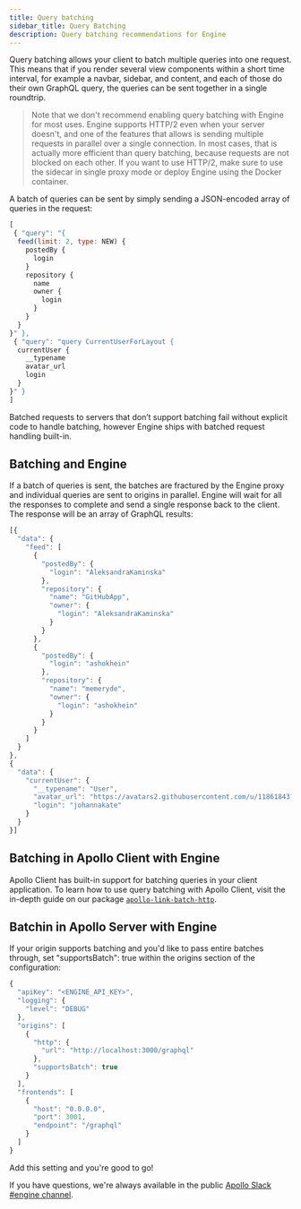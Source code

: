 ```yaml
---
title: Query batching
sidebar_title: Query Batching 
description: Query batching recommendations for Engine
---
```


Query batching allows your client to batch multiple queries into one request.  This means that if you render several view components within a short time interval, for example a navbar, sidebar, and content, and each of those do their own GraphQL query, the queries can be sent together in a single roundtrip.  

> Note that we don't recommend enabling query batching with Engine for most uses. Engine supports HTTP/2 even when your server doesn't, and one of the features that allows is sending multiple requests in parallel over a single connection. In most cases, that is actually more efficient than query batching, because requests are not blocked on each other. If you want to use HTTP/2, make sure to use the sidecar in single proxy mode or deploy Engine using the Docker container.

A batch of queries can be sent by simply sending a JSON-encoded array of queries in the request:

```js
[ 
 { "query": "{
  feed(limit: 2, type: NEW) {
    postedBy {
      login
    }
    repository {
      name
      owner {
        login
      }
    }
  }
}" }, 
 { "query": "query CurrentUserForLayout {
  currentUser {
    __typename
    avatar_url
    login
  }
}" }
] 
```

Batched requests to servers that don’t support batching fail without explicit code to handle batching, however Engine ships with batched request handling built-in.  

<h2 id="apollo-server-batch-support" title="Batching, Apollo Client & Engine">Batching and Engine</h2>

If a batch of queries is sent, the batches are fractured by the Engine proxy and individual queries are sent to origins in parallel.  Engine will wait for all the responses to complete and send a single response back to the client.  The response will be an array of GraphQL results:

```js
[{
  "data": {
    "feed": [
      {
        "postedBy": {
          "login": "AleksandraKaminska"
        },
        "repository": {
          "name": "GitHubApp",
          "owner": {
            "login": "AleksandraKaminska"
          }
        }
      },
      {
        "postedBy": {
          "login": "ashokhein"
        },
        "repository": {
          "name": "memeryde",
          "owner": {
            "login": "ashokhein"
          }
        }
      }
    ]
  }
},
{
  "data": {
    "currentUser": {
      "__typename": "User",
      "avatar_url": "https://avatars2.githubusercontent.com/u/11861843?v=4",
      "login": "johannakate"
    }
  }
}]
```

<h2 id="apollo-server-batch-support" title="Batching, Apollo Client & Engine">Batching in Apollo Client with Engine</h2>

Apollo Client has built-in support for batching queries in your client application.  To learn how to use query batching with Apollo Client, visit the in-depth guide on our package [`apollo-link-batch-http`](https://www.apollographql.com/docs/link/links/batch-http.html).


<h2 id="apollo-server-batch-support" title="Batching, Apollo Server & Engine">Batchin in Apollo Server with Engine</h2>

If your origin supports batching and you'd like to pass entire batches through, set "supportsBatch": true within the origins section of the configuration:

```js
{
  "apiKey": "<ENGINE_API_KEY>",
  "logging": {
    "level": "DEBUG"
  },
  "origins": [
    {
      "http": {
        "url": "http://localhost:3000/graphql"
      },
      "supportsBatch": true
    }
  ],
  "frontends": [
    {
      "host": "0.0.0.0",
      "port": 3001,
      "endpoint": "/graphql"
    }
  ]
}
```

Add this setting and you're good to go! 

If you have questions, we're always available in the public [Apollo Slack #engine channel](https://www.apollographql.com/#slack).


